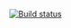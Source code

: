 [![Build status](https://build.appcenter.ms/v0.1/apps/cf3859f9-67ac-481f-bacf-69a80ad4341f/branches/dev/badge)](https://appcenter.ms)
